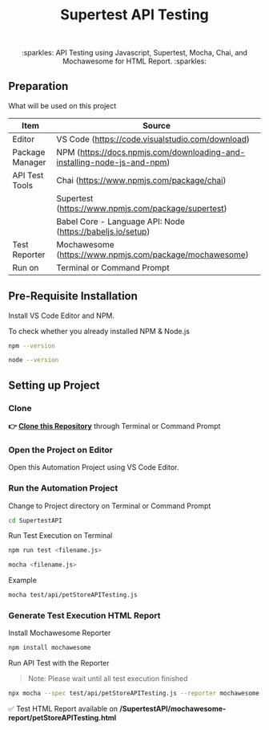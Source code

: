 <h1 align="center">Supertest API Testing</h1></br>

<p align="center">
:sparkles: API Testing using Javascript, Supertest, Mocha, Chai, and Mochawesome for HTML Report. :sparkles:
</p>

## Preparation

What will be used on this project

| Item           | Source                                                         |
| -------------- | ------------------------------------------------------------ |
| Editor         | VS Code (https://code.visualstudio.com/download) |
| Package Manager| NPM (https://docs.npmjs.com/downloading-and-installing-node-js-and-npm) |
| API Test Tools | Chai (https://www.npmjs.com/package/chai) |
|                | Supertest (https://www.npmjs.com/package/supertest) |
|                | Babel Core - Language API: Node (https://babeljs.io/setup) |
| Test Reporter  | Mochawesome (https://www.npmjs.com/package/mochawesome) |
| Run on         | Terminal or Command Prompt  |

## Pre-Requisite Installation

Install VS Code Editor and NPM.

To check whether you already installed NPM & Node.js

```Bash
npm --version
```
```Bash
node --version
```

## Setting up Project

### Clone

**👉 [Clone this Repository](https://github.com/Fatimazza/SupertestAPI/)** through Terminal or Command Prompt

### Open the Project on Editor

Open this Automation Project using VS Code Editor.

### Run the Automation Project 

Change to Project directory on Terminal or Command Prompt

```Bash
cd SupertestAPI
```

Run Test Execution on Terminal

```Bash
npm run test <filename.js>
```

```Bash
mocha <filename.js>
```

Example

```Bash
mocha test/api/petStoreAPITesting.js
```

### Generate Test Execution HTML Report

Install Mochawesome Reporter

```Bash
npm install mochawesome
```

Run API Test with the Reporter

> Note: Please wait until all test execution finished

```Bash
npx mocha --spec test/api/petStoreAPITesting.js --reporter mochawesome --reporter-options reportFilename=petStoreAPITesting
```

:white_check_mark: Test HTML Report available on <b> /SupertestAPI/mochawesome-report/petStoreAPITesting.html </b>

